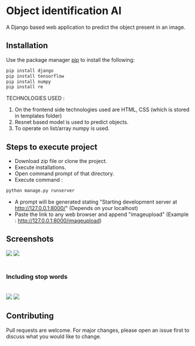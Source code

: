 # Object identification AI

A Django based web application to predict the object present in an image.<br>

## Installation
Use the package manager [pip](https://pip.pypa.io/en/stable/) to install the following:

```bash
pip install django
pip install tensorflow
pip install numpy
pip install re
```

TECHNOLOGIES USED :

1) On the frontend side technologies used are HTML, CSS (which is stored in templates folder)<br>
2) Resnet based model is used to predict objects.<br>
3) To operate on list/array numpy is used. <br>

## Steps to execute project
- Download zip file or clone the project.<br>
- Execute installations.<br>
- Open command prompt of that directory.<br>
- Execute command :
```bash
python manage.py runserver
```
- A prompt will be generated stating "Starting development server at http://127.0.0.1:8000/" (Depends on your localhost)<br>
- Paste the link to any web browser and append "imageupload" (Example : http://127.0.0.1:8000/imageupload)

## Screenshots
![](images/Screenshot%20(147).png)
![](images/Screenshot%20(148).png)
### <br>Including stop words <br><br>
![](images/Screenshot%20(149).png)
![](images/Screenshot%20(150).png)

## Contributing
Pull requests are welcome. For major changes, please open an issue first to discuss what you would like to change.
